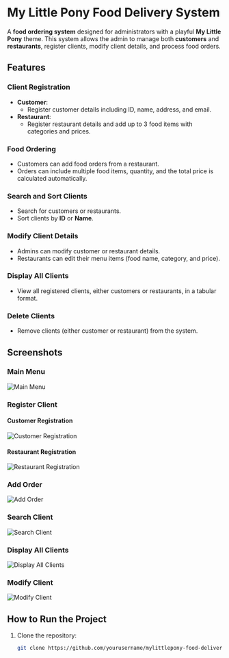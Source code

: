 # My Little Pony Food Delivery System

A **food ordering system** designed for administrators with a playful **My Little Pony** theme. This system allows the admin to manage both **customers** and **restaurants**, register clients, modify client details, and process food orders.

## Features

### Client Registration
- **Customer**:
  - Register customer details including ID, name, address, and email.
- **Restaurant**:
  - Register restaurant details and add up to 3 food items with categories and prices.

### Food Ordering
- Customers can add food orders from a restaurant.
- Orders can include multiple food items, quantity, and the total price is calculated automatically.

### Search and Sort Clients
- Search for customers or restaurants.
- Sort clients by **ID** or **Name**.

### Modify Client Details
- Admins can modify customer or restaurant details.
- Restaurants can edit their menu items (food name, category, and price).

### Display All Clients
- View all registered clients, either customers or restaurants, in a tabular format.

### Delete Clients
- Remove clients (either customer or restaurant) from the system.

## Screenshots

### Main Menu
![Main Menu](path/to/image1.png)

### Register Client
#### Customer Registration
![Customer Registration](path/to/image2.png)
#### Restaurant Registration
![Restaurant Registration](path/to/image3.png)

### Add Order
![Add Order](path/to/image4.png)

### Search Client
![Search Client](path/to/image5.png)

### Display All Clients
![Display All Clients](path/to/image6.png)

### Modify Client
![Modify Client](path/to/image7.png)

## How to Run the Project

1. Clone the repository:
   ```bash
   git clone https://github.com/yourusername/mylittlepony-food-delivery-system.git

